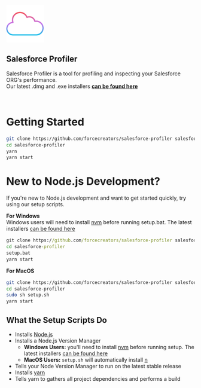 <img src="assets/icon.png" width="100px%" />

## Salesforce Profiler

Salesforce Profiler is a tool for profiling and inspecting your Salesforce ORG's performance.<br/>
Our latest .dmg and .exe installers **[can be found here](https://github.com/forcecreators/salesforce-profiler/releases/latest)**

<br/>

# Getting Started

```sh
git clone https://github.com/forcecreators/salesforce-profiler salesforce-profiler
cd salesforce-profiler
yarn
yarn start
```

# New to Node.js Development?

If you're new to Node.js development and want to get started quickly, try using our setup scripts.<br/>

**For Windows**<br/>
Windows users will need to install [nvm](https://github.com/coreybutler/nvm-windows) before running setup.bat. The latest installers [can be found here](https://github.com/coreybutler/nvm-windows/releases/latest)<br/>

```bat
git clone https://github.com/forcecreators/salesforce-profiler salesforce-profiler
cd salesforce-profiler
setup.bat
yarn start
```

**For MacOS**

```sh
git clone https://github.com/forcecreators/salesforce-profiler salesforce-profiler
cd salesforce-profiler
sudo sh setup.sh
yarn start
```

## What the Setup Scripts Do

- Installs [Node.js](https://github.com/nodejs/node)
- Installs a Node.js Version Manager
  - **Windows Users:** you'll need to install [nvm](https://github.com/coreybutler/nvm-windows) before running setup. The latest installers [can be found here](https://github.com/coreybutler/nvm-windows/releases/latest)
  - **MacOS Users:** `setup.sh` will automatically install [n](https://github.com/tj/n)
- Tells your Node Version Manager to run on the latest stable release
- Installs [yarn](https://github.com/yarnpkg/yarn)
- Tells yarn to gathers all project dependencies and performs a build
